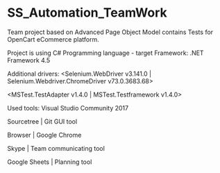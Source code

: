 # SS_Automation_TeamWork

Team project based on Advanced Page Object Model contains Tests for OpenCart eCommerce platform.

Project is using C# Programming language - target Framework: .NET Framework 4.5

Additional drivers: <Selenium.WebDriver v3.141.0 | Selenium.Webdriver.ChromeDriver v73.0.3683.68>

<MSTest.TestAdapter v1.4.0 | MSTest.Testframework v1.4.0>

Used tools: Visual Studio Community 2017

Sourcetree | Git GUI tool

Browser | Google Chrome

Skype | Team communicating tool

Google Sheets | Planning tool
